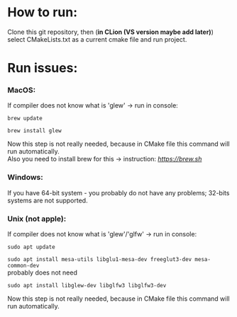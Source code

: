 <h1>How to run:</h1>

Clone this git repository, then (<strong>in CLion (VS version maybe add later)</strong>) select CMakeLists.txt as a current cmake file and run project. 

<h1>Run issues:</h1>

<h3>MacOS:</h3>
<p>
If compiler does not know what is 'glew' -> run in console:

`brew update`

`brew install glew`

Now this step is not really needed, because in CMake file this command will run automatically.<br>
Also you need to install brew for this -> instruction: <em>https://brew.sh</em>
</p>

<h3>Windows:</h3>
<p>
If you have 64-bit system - you probably do not have any problems; 32-bits systems are not supported.
</p>

<h3>Unix (not apple):</h3>
<p>
If compiler does not know what is 'glew'/'glfw' -> run in console:

`sudo apt update`

`sudo apt install mesa-utils libglu1-mesa-dev freeglut3-dev mesa-common-dev`<br>probably does not need

`sudo apt install libglew-dev libglfw3 libglfw3-dev`

Now this step is not really needed, because in CMake file this command will run automatically.
</p>
